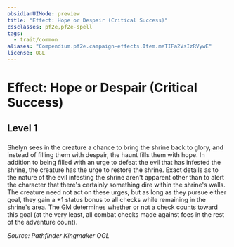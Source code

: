 ```yaml
---
obsidianUIMode: preview
title: "Effect: Hope or Despair (Critical Success)"
cssclasses: pf2e,pf2e-spell
tags:
  - trait/common
aliases: "Compendium.pf2e.campaign-effects.Item.meTIFa2VsIzRVywE"
license: OGL
---
```

# Effect: Hope or Despair (Critical Success)
## Level 1
### 






Shelyn sees in the creature a chance to bring the shrine back to glory, and instead of filling them with despair, the haunt fills them with hope. In addition to being filled with an urge to defeat the evil that has infested the shrine, the creature has the urge to restore the shrine. Exact details as to the nature of the evil infesting the shrine aren't apparent other than to alert the character that there's certainly something dire within the shrine's walls. The creature need not act on these urges, but as long as they pursue either goal, they gain a +1 status bonus to all checks while remaining in the shrine's area. The GM determines whether or not a check counts toward this goal (at the very least, all combat checks made against foes in the rest of the adventure count).

*Source: Pathfinder Kingmaker*
*OGL*